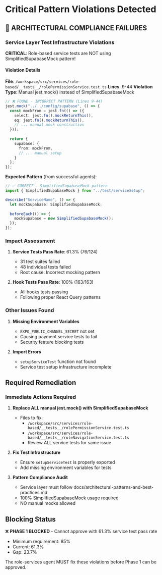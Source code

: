 # Critical Pattern Violations Detected

## 🚨 ARCHITECTURAL COMPLIANCE FAILURES

### Service Layer Test Infrastructure Violations

**CRITICAL**: Role-based service tests are NOT using SimplifiedSupabaseMock pattern!

#### Violation Details

**File**: `/workspace/src/services/role-based/__tests__/rolePermissionService.test.ts`
**Lines**: 9-44
**Violation Type**: Manual jest.mock() instead of SimplifiedSupabaseMock

```typescript
// ❌ FOUND - INCORRECT PATTERN (Lines 9-44)
jest.mock("../../config/supabase", () => {
  const mockFrom = jest.fn(() => ({
    select: jest.fn().mockReturnThis(),
    eq: jest.fn().mockReturnThis(),
    // ... manual mock construction
  }));
  
  return {
    supabase: {
      from: mockFrom,
      // ... manual setup
    }
  };
});
```

**Expected Pattern** (from successful agents):
```typescript
// ✅ CORRECT - SimplifiedSupabaseMock pattern
import { SimplifiedSupabaseMock } from "../test/serviceSetup";

describe("ServiceName", () => {
  let mockSupabase: SimplifiedSupabaseMock;
  
  beforeEach(() => {
    mockSupabase = new SimplifiedSupabaseMock();
  });
});
```

### Impact Assessment

1. **Service Tests Pass Rate**: 61.3% (76/124)
   - 31 test suites failed
   - 48 individual tests failed
   - Root cause: Incorrect mocking pattern

2. **Hook Tests Pass Rate**: 100% (163/163)
   - All hooks tests passing
   - Following proper React Query patterns

### Other Issues Found

1. **Missing Environment Variables**
   - `EXPO_PUBLIC_CHANNEL_SECRET` not set
   - Causing payment service tests to fail
   - Security feature blocking tests

2. **Import Errors**
   - `setupServiceTest` function not found
   - Service test setup infrastructure incomplete

## Required Remediation

### Immediate Actions Required

1. **Replace ALL manual jest.mock() with SimplifiedSupabaseMock**
   - Files to fix:
     - `/workspace/src/services/role-based/__tests__/rolePermissionService.test.ts`
     - `/workspace/src/services/role-based/__tests__/roleNavigationService.test.ts`
     - Review ALL service tests for same issue

2. **Fix Test Infrastructure**
   - Ensure `setupServiceTest` is properly exported
   - Add missing environment variables for tests

3. **Pattern Compliance Audit**
   - Service layer must follow docs/architectural-patterns-and-best-practices.md
   - 100% SimplifiedSupabaseMock usage required
   - NO manual mocks allowed

## Blocking Status

❌ **PHASE 1 BLOCKED** - Cannot approve with 61.3% service test pass rate
- Minimum requirement: 85%
- Current: 61.3%
- Gap: 23.7%

The role-services agent MUST fix these violations before Phase 1 can be approved.
